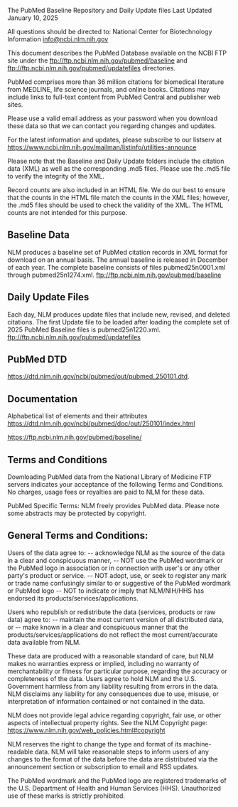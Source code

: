 The PubMed Baseline Repository and Daily Update files
Last Updated January 10, 2025

All questions should be directed to:
National Center for Biotechnology Information
info@ncbi.nlm.nih.gov

This document describes the PubMed Database available on the NCBI FTP site under the ftp://ftp.ncbi.nlm.nih.gov/pubmed/baseline and ftp://ftp.ncbi.nlm.nih.gov/pubmed/updatefiles directories.

PubMed comprises more than 36 million citations for biomedical literature from MEDLINE, life science journals, and online books. Citations may include links to full-text content from PubMed Central and publisher web sites.

Please use a valid email address as your password when you download these data so that we can contact you regarding changes and updates.

For the latest information and updates, please subscribe to our listserv at
https://www.ncbi.nlm.nih.gov/mailman/listinfo/utilities-announce

Please note that the Baseline and Daily Update folders include the citation data (XML) as well as the corresponding .md5 files. Please use the .md5 file to verify the integrity of the XML.

Record counts are also included in an HTML file. We do our best to ensure that the counts in the HTML file match the counts in the XML files; however, the .md5 files should be used to check the validity of the XML.  The HTML counts are not intended for this purpose.

Baseline Data
-------------
NLM produces a baseline set of PubMed citation records in XML format for download on an annual basis. The annual baseline is released in December of each year. The complete baseline consists of files pubmed25n0001.xml through pubmed25n1274.xml.
ftp://ftp.ncbi.nlm.nih.gov/pubmed/baseline 

Daily Update Files
------------------
Each day, NLM produces update files that include new, revised, and deleted citations. The first Update file to be loaded after loading the complete set of 2025 PubMed Baseline files is pubmed25n1220.xml. 
ftp://ftp.ncbi.nlm.nih.gov/pubmed/updatefiles

PubMed DTD
----------
https://dtd.nlm.nih.gov/ncbi/pubmed/out/pubmed_250101.dtd. 

Documentation
-------------
Alphabetical list of elements and their attributes
https://dtd.nlm.nih.gov/ncbi/pubmed/doc/out/250101/index.html

https://ftp.ncbi.nlm.nih.gov/pubmed/baseline/

Terms and Conditions
--------------------
Downloading PubMed data from the National Library of Medicine FTP servers indicates your acceptance of the following Terms and Conditions. No charges, usage fees or royalties are paid to NLM for these data.
  
PubMed Specific Terms:
NLM freely provides PubMed data. Please note some abstracts may be protected by copyright.
  
General Terms and Conditions:
-----------------------------
Users of the data agree to: 
-- acknowledge NLM as the source of the data in a clear and conspicuous manner,
-- NOT use the PubMed wordmark or the PubMed logo in association or in connection with user's or any other party's product or service. 
-- NOT adopt, use, or seek to register any mark or trade name confusingly similar to or suggestive of the PubMed wordmark or PubMed logo
-- NOT to indicate or imply that NLM/NIH/HHS has endorsed its products/services/applications. 

Users who republish or redistribute the data (services, products or raw data) agree to: 
-- maintain the most current version of all distributed data, or
-- make known in a clear and conspicuous manner that the products/services/applications do not reflect the most current/accurate data available from NLM.

These data are produced with a reasonable standard of care, but NLM makes no warranties express or implied, including no warranty of merchantability or fitness for particular purpose, regarding the accuracy or completeness of the data. Users agree to hold NLM and the U.S. Government harmless from any liability resulting from errors in the data. NLM disclaims any liability for any consequences due to use, misuse, or interpretation of information contained or not contained in the data.

NLM does not provide legal advice regarding copyright, fair use, or other aspects of intellectual property rights. See the NLM Copyright page:  https://www.nlm.nih.gov/web_policies.html#copyright

NLM reserves the right to change the type and format of its machine-readable data. NLM will take reasonable steps to inform users of any changes to the format of the data before the data are distributed via the announcement section or subscription to email and RSS updates.

The PubMed wordmark and the PubMed logo are registered trademarks of the U.S. Department of Health and Human Services (HHS). Unauthorized use of these marks is strictly prohibited.